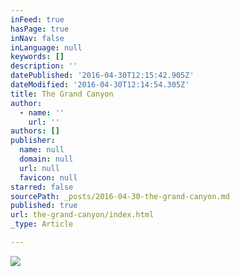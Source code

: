 ```yaml
---
inFeed: true
hasPage: true
inNav: false
inLanguage: null
keywords: []
description: ''
datePublished: '2016-04-30T12:15:42.905Z'
dateModified: '2016-04-30T12:14:54.305Z'
title: The Grand Canyon
author:
  - name: ''
    url: ''
authors: []
publisher:
  name: null
  domain: null
  url: null
  favicon: null
starred: false
sourcePath: _posts/2016-04-30-the-grand-canyon.md
published: true
url: the-grand-canyon/index.html
_type: Article

---
```

![](https://the-grid-user-content.s3-us-west-2.amazonaws.com/b05f6b2b-9956-43d5-bc43-102fb2ce6416.jpg)